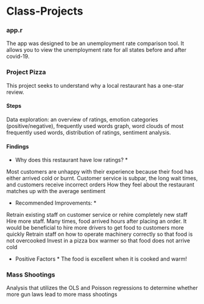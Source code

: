 # Class-Projects

### app.r

The app was designed to be an unemployment rate comparison tool. It allows you to view the unemployment rate for all states before and after covid-19.


### Project Pizza

This project seeks to understand why a local restaurant has a one-star review.

#### Steps

Data exploration: an overview of ratings, emotion categories (positive/negative), frequently used words graph, word clouds of most frequently used words, distribution of ratings, sentiment analysis.

#### Findings

* Why does this restaurant have low ratings?  *

Most customers are unhappy with their experience because their food has either arrived cold or burnt. 
Customer service is subpar, the long wait times, and customers receive incorrect orders
How they feel about the restaurant matches up with the average sentiment

* Recommended Improvements: *

Retrain existing staff on customer service or rehire completely new staff
Hire more staff. Many times, food arrived hours after placing an order. It would be beneficial to hire more drivers to get food to customers more quickly
Retrain staff on how to operate machinery correctly so that food is not overcooked 
Invest in a pizza box warmer so that food does not arrive cold

* Positive Factors *
The food is excellent when it is cooked and warm!


### Mass Shootings

Analysis that utilizes the OLS and Poisson regressions to determine whether more gun laws lead to more mass shootings


